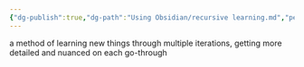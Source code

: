 ```yaml
---
{"dg-publish":true,"dg-path":"Using Obsidian/recursive learning.md","permalink":"/using-obsidian/recursive-learning/","title":"recursive learning","noteIcon":"","created":"2023-07-01","updated":"2023-07-27T21:23:47.000-04:00"}
---
```


a method of learning new things through multiple iterations, getting more detailed and nuanced on each go-through